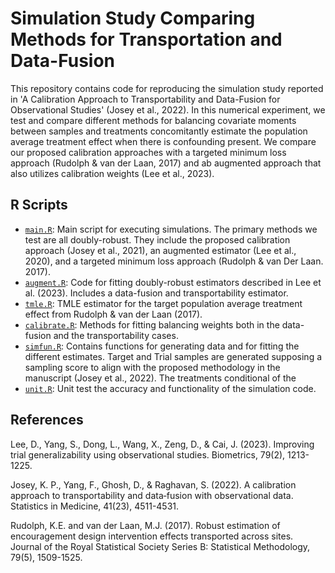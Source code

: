 Simulation Study Comparing Methods for Transportation and Data-Fusion 
=====================================================================

This repository contains code for reproducing the simulation study reported in 'A Calibration Approach to Transportability and Data-Fusion for Observational Studies' (Josey et al., 2022). In this numerical experiment, we test and compare different methods for balancing covariate moments between samples and treatments concomitantly estimate the population average treatment effect when there is confounding present. We compare our proposed calibration approaches with a targeted minimum loss approach (Rudolph & van der Laan, 2017) and ab augmented approach that also utilizes calibration weights (Lee et al., 2023).

## R Scripts

- [`main.R`](https://github.com/kevjosey/fusion-sim/tree/master/main.R): Main script for executing simulations. The primary methods we test are all doubly-robust. They include the proposed calibration approach (Josey et al., 2021), an augmented estimator (Lee et al., 2020), and a targeted minimum loss approach (Rudolph & van Der Laan. 2017).
- [`augment.R`](https://github.com/kevjosey/fusion-sim/tree/master/geex.R): Code for fitting doubly-robust estimators described in Lee et al. (2023). Includes a data-fusion and transportability estimator.
- [`tmle.R`](https://github.com/kevjosey/fusion-sim/tree/master/tmle.R): TMLE estimator for the target population average treatment effect from Rudolph & van der Laan (2017).
- [`calibrate.R`](https://github.com/kevjosey/fusion-sim/tree/master/calibrate.R): Methods for fitting balancing weights both in the data-fusion and the transportability cases.
- [`simfun.R`](https://github.com/kevjosey/fusion-sim/tree/master/simfun.R): Contains functions for generating data and for fitting the different estimates. Target and Trial samples are generated supposing a sampling score to align with the proposed methodology in the manuscript (Josey et al., 2022). The treatments conditional of the 
- [`unit.R`](https://github.com/kevjosey/fusion-sim/tree/master/unit.R): Unit test the accuracy and functionality of the simulation code.

## References

Lee, D., Yang, S., Dong, L., Wang, X., Zeng, D., & Cai, J. (2023). Improving trial generalizability using observational studies. Biometrics, 79(2), 1213-1225.

Josey, K. P., Yang, F., Ghosh, D., & Raghavan, S. (2022). A calibration approach to transportability and data‐fusion with observational data. Statistics in Medicine, 41(23), 4511-4531.

Rudolph, K.E. and van der Laan, M.J. (2017). Robust estimation of encouragement design intervention effects transported across sites. Journal of the Royal Statistical Society Series B: Statistical Methodology, 79(5), 1509-1525.

